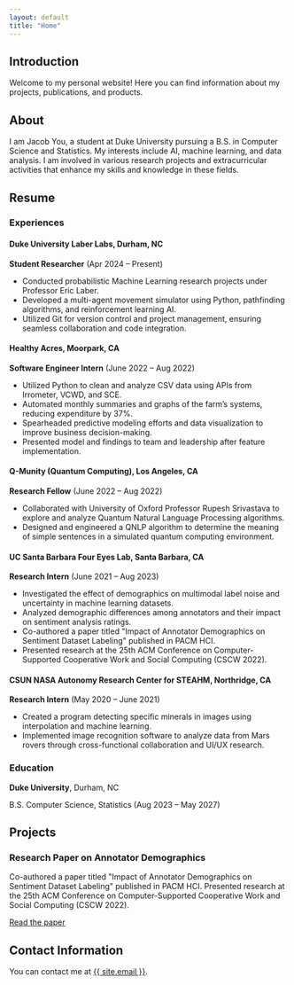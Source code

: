 ```yaml
---
layout: default
title: "Home"
---
```


<section id="home" class="section-home">
  <h2>Introduction</h2>
  <p>Welcome to my personal website! Here you can find information about my projects, publications, and products.</p>
</section>

<section id="about" class="section-about">
  <h2>About</h2>
  <p>I am Jacob You, a student at Duke University pursuing a B.S. in Computer Science and Statistics. My interests include AI, machine learning, and data analysis. I am involved in various research projects and extracurricular activities that enhance my skills and knowledge in these fields.</p>
</section>

<section id="resume" class="section-resume">
  <h2>Resume</h2>
  <h3>Experiences</h3>
  <h4>Duke University Laber Labs, Durham, NC</h4>
  <p><strong>Student Researcher</strong> (Apr 2024 – Present)</p>
  <ul>
    <li>Conducted probabilistic Machine Learning research projects under Professor Eric Laber.</li>
    <li>Developed a multi-agent movement simulator using Python, pathfinding algorithms, and reinforcement learning AI.</li>
    <li>Utilized Git for version control and project management, ensuring seamless collaboration and code integration.</li>
  </ul>

  <h4>Healthy Acres, Moorpark, CA</h4>
  <p><strong>Software Engineer Intern</strong> (June 2022 – Aug 2022)</p>
  <ul>
    <li>Utilized Python to clean and analyze CSV data using APIs from Irrometer, VCWD, and SCE.</li>
    <li>Automated monthly summaries and graphs of the farm’s systems, reducing expenditure by 37%.</li>
    <li>Spearheaded predictive modeling efforts and data visualization to improve business decision-making.</li>
    <li>Presented model and findings to team and leadership after feature implementation.</li>
  </ul>

  <h4>Q-Munity (Quantum Computing), Los Angeles, CA</h4>
  <p><strong>Research Fellow</strong> (June 2022 – Aug 2022)</p>
  <ul>
    <li>Collaborated with University of Oxford Professor Rupesh Srivastava to explore and analyze Quantum Natural Language Processing algorithms.</li>
    <li>Designed and engineered a QNLP algorithm to determine the meaning of simple sentences in a simulated quantum computing environment.</li>
  </ul>

  <h4>UC Santa Barbara Four Eyes Lab, Santa Barbara, CA</h4>
  <p><strong>Research Intern</strong> (June 2021 – Aug 2023)</p>
  <ul>
    <li>Investigated the effect of demographics on multimodal label noise and uncertainty in machine learning datasets.</li>
    <li>Analyzed demographic differences among annotators and their impact on sentiment analysis ratings.</li>
    <li>Co-authored a paper titled "Impact of Annotator Demographics on Sentiment Dataset Labeling" published in PACM HCI.</li>
    <li>Presented research at the 25th ACM Conference on Computer-Supported Cooperative Work and Social Computing (CSCW 2022).</li>
  </ul>

  <h4>CSUN NASA Autonomy Research Center for STEAHM, Northridge, CA</h4>
  <p><strong>Research Intern</strong> (May 2020 – June 2021)</p>
  <ul>
    <li>Created a program detecting specific minerals in images using interpolation and machine learning.</li>
    <li>Implemented image recognition software to analyze data from Mars rovers through cross-functional collaboration and UI/UX research.</li>
  </ul>

  <h3>Education</h3>
  <p><strong>Duke University</strong>, Durham, NC</p>
  <p>B.S. Computer Science, Statistics (Aug 2023 – May 2027)</p>
</section>

<section id="projects" class="section-projects">
  <h2>Projects</h2>
  <h3>Research Paper on Annotator Demographics</h3>
  <p>Co-authored a paper titled "Impact of Annotator Demographics on Sentiment Dataset Labeling" published in PACM HCI. Presented research at the 25th ACM Conference on Computer-Supported Cooperative Work and Social Computing (CSCW 2022).</p>
  <p><a href="https://doi.org/10.1145/3555632">Read the paper</a></p>
</section>

<section id="contact" class="section-contact">
  <h2>Contact Information</h2>
  <p>You can contact me at <a href="mailto:{{ site.email }}">{{ site.email }}</a>.</p>
</section>
